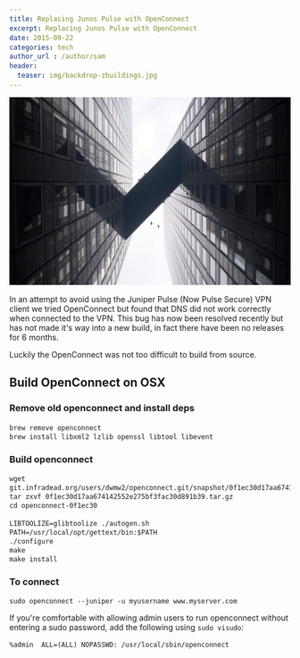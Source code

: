 ```yaml
---
title: Replacing Junos Pulse with OpenConnect
excerpt: Replacing Junos Pulse with OpenConnect
date: 2015-09-22
categories: tech
author_url : /author/sam
header:
  teaser: img/backdrop-zbuildings.jpg
---
```


![](/img/backdrop-zbuildings.jpg)

In an attempt to avoid using the Juniper Pulse (Now Pulse Secure) VPN client we tried OpenConnect but found that DNS did not work correctly when connected to the VPN.
This bug has now been resolved recently but has not made it's way into a new build, in fact there have been no releases for 6 months.

Luckily the OpenConnect was not too difficult to build from source.

<!--more-->

## Build OpenConnect on OSX

### Remove old openconnect and install deps

```
brew remove openconnect
brew install libxml2 lzlib openssl libtool libevent
```

### Build openconnect

```
wget git.infradead.org/users/dwmw2/openconnect.git/snapshot/0f1ec30d17aa674142552e275bf3fac30d891b39.tar.gz
tar zxvf 0f1ec30d17aa674142552e275bf3fac30d891b39.tar.gz
cd openconnect-0f1ec30

LIBTOOLIZE=glibtoolize ./autogen.sh
PATH=/usr/local/opt/gettext/bin:$PATH
./configure
make
make install
```

### To connect

```
sudo openconnect --juniper -u myusername www.myserver.com
```

If you're comfortable with allowing admin users to run openconnect without entering a sudo password, add the following using `sudo visudo`:

```
%admin  ALL=(ALL) NOPASSWD: /usr/local/sbin/openconnect
```
